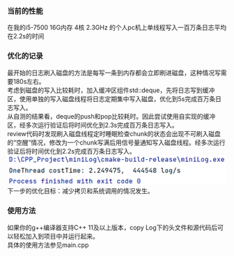 ### 当前的性能
在我的i5-7500 16G内存 4核 2.3GHz 的个人pc机上单线程写入一百万条日志平均在2.2s的时间
### 优化的记录
最开始的日志刷入磁盘的方法是每写一条到内存都会立即刷进磁盘，这种情况写需要180s左右。  
考虑到磁盘的写入比较耗时，加入缓冲区组件std::deque，先将日志写到缓冲区，使用单独的写入磁盘线程将日志定期集中写入磁盘，优化到5s完成百万条日志写入。  
从自测的结果看，deque的push和pop比较耗时。因此尝试使用自实现的缓冲区，经多次运行验证后将时间优化到2.3s完成百万条日志写入。  
review代码时发现刷入磁盘线程定时睡眠检查chunk的状态会出现不可刷入磁盘的“空醒”情况，修改为一个chunk写满后用信号量通知写入磁盘线程。经多次运行验证后将时间优化到2.2s完成百万条日志写入。  
![img_1.png](img_1.png)  
下一步的优化目标：减少拷贝和系统调用的情况发生。
### 使用方法
如果你的g++编译器支持C++ 11及以上版本，copy Log下的头文件和源代码后可以轻松加入到项目中并运行起来。  
具体的使用方法参见main.cpp
